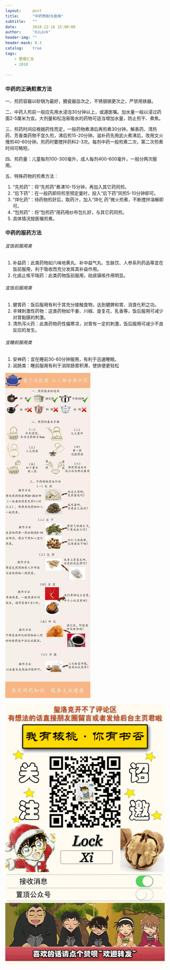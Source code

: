 ```yaml
---
layout:     post
title:      "中药熬制与食用"
subtitle:   ""
date:       2018-12-16 15:00:00
author:     "XiLock"
header-img: ""
header-mask: 0.3
catalog:    true
tags:
    - 整理汇总
    - 2018

---
```

### 中药的正确煎煮方法
一、煎药容器以砂锅为最好，搪瓷器皿次之，不锈钢锅更次之，严禁用铁器。

二、中药入煎前一般应先用水浸泡30分钟以上，或遵医嘱。加水量一般以浸过药面2-5厘米为宜。大剂量和松泡易吸水的药物可适当增加水量，防止煎干、煮焦。

三、煎药时间应根据药性而定，一般药物煮沸后再煎煮30分钟。解表药、清热药、芳香类药物不宜久煎，沸后煎15-20分钟。滋补药先用武火煮沸后，改用文火慢煎40-60分钟。煎药时要搅拌药料2-3次。每剂中药一般煎煮二次，第二次煎煮时间可略短。

四、煎药量：儿童每剂100-300毫升，成人每剂400-600毫升，一般分两次服用。

五、特殊药物的煎煮方法：
1. “先煎药”：将“先煎药”煮沸10-15分钟，再加入其它药同煎。
2. “后下药”：在一般药即将煎至预定量时，投入“后下药”同煎5-10分钟即可。
3. “烊化药”：待药物煎好后，取药汁，加入“烊化 药”微火煎煮，不断搅拌溶解即可。
4. “包煎药”：将“包煎药”用药用纱布包扎好，与其它药同煎。
5. 具体情况按医嘱煎煮。

### 中药的服药方法
###### 宜饭前服用类
1. 补益药：此类药物如六味地黄丸、补中益气丸、生脉饮、人参系列药品等宜在饭前服用，利于吸收而充分发挥其补益作用。
2. 化痰止咳平喘药：此类药物饭前服用，祛痰镇咳作用明显。

###### 宜饭后服用类
1. 健胃药：饭后服用有利于其充分接触食物，达到健脾和胃、消食化积之功。
2. 辛辣刺激性药物：这类药物如干姜、川椒、旋复花、乳香等，饭后服用可减少对胃黏膜的刺激。
3. 清热泻火药：此类药物药性偏寒凉，对胃有一定的刺激，饭后服用可减少不良反应的发生。

###### 宜睡前服用类
1. 安神药：宜在睡前30-60分钟服用，有利于迅速睡眠。
2. 润肠类：睡前服用有利于消除肠胃积滞，使排便更轻松

![](/img/in-post/2018/2018-12-16-zhongyao/zhongyao.webp)

![](/img/wc-tail.GIF)
